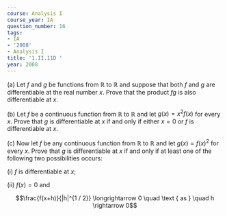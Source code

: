 ```yaml
---
course: Analysis I
course_year: IA
question_number: 16
tags:
- IA
- '2008'
- Analysis I
title: '1.II.11D '
year: 2008
---
```



(a) Let $f$ and $g$ be functions from $\mathbb{R}$ to $\mathbb{R}$ and suppose that both $f$ and $g$ are differentiable at the real number $x$. Prove that the product $f g$ is also differentiable at $x$.

(b) Let $f$ be a continuous function from $\mathbb{R}$ to $\mathbb{R}$ and let $g(x)=x^{2} f(x)$ for every $x$. Prove that $g$ is differentiable at $x$ if and only if either $x=0$ or $f$ is differentiable at $x$.

(c) Now let $f$ be any continuous function from $\mathbb{R}$ to $\mathbb{R}$ and let $g(x)=f(x)^{2}$ for every $x$. Prove that $g$ is differentiable at $x$ if and only if at least one of the following two possibilities occurs:

(i) $f$ is differentiable at $x$;

(ii) $f(x)=0$ and

$$\frac{f(x+h)}{|h|^{1 / 2}} \longrightarrow 0 \quad \text { as } \quad h \rightarrow 0$$